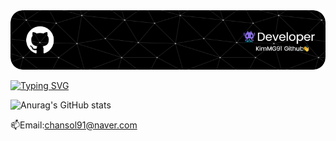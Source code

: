 <img src="images/github-header-image.png">

[![Typing SVG](https://readme-typing-svg.demolab.com?font=Alkatra&weight=500&size=45&duration=3500&pause=3&color=blue&center=false&vCenter=false&multiline=true&repeat=true&width=1000&height=100&lines=Welcome+to+KimMG91's+GitHub!👋)](https://git.io/typing-svg)

![Anurag's GitHub stats](https://github-readme-stats.vercel.app/api?username=KimMG91&show_icons=true&theme=radical)

📫Email:chansol91@naver.com



